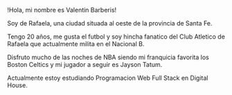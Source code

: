 !Hola, mi nombre es Valentin Barberis!

Soy de Rafaela, una ciudad situada al oeste de la provincia de Santa Fe.

Tengo 20 años, me gusta el futbol y soy hincha fanatico del Club Atletico de Rafaela que actualmente milita en el Nacional B.

Disfruto mucho de las noches de NBA siendo mi franquicia favorita los Boston Celtics y mi jugador a seguir es Jayson Tatum.

Actualmente estoy estudiando Programacion Web Full Stack en Digital House.
